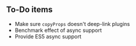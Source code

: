 ## To-Do items

- Make sure `copyProps` doesn't deep-link plugins
- Benchmark effect of async support
- Provide ES5 async support
